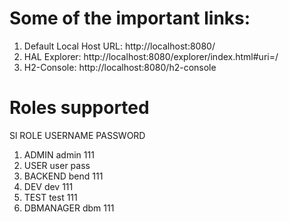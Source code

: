 # Some of the important links: <br>
1. Default Local Host URL: http://localhost:8080/ <br>
2. HAL Explorer: http://localhost:8080/explorer/index.html#uri=/ <br>
3. H2-Console: http://localhost:8080/h2-console <br>

# Roles supported 
Sl ROLE        USERNAME  PASSWORD
1. ADMIN         admin     111
2. USER          user      pass
3. BACKEND       bend      111
4. DEV           dev       111
5. TEST          test      111
6. DBMANAGER     dbm       111
